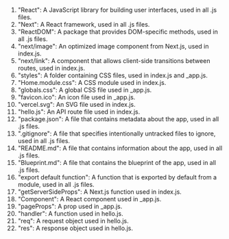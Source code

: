 1. "React": A JavaScript library for building user interfaces, used in all .js files.
2. "Next": A React framework, used in all .js files.
3. "ReactDOM": A package that provides DOM-specific methods, used in all .js files.
4. "next/image": An optimized image component from Next.js, used in index.js.
5. "next/link": A component that allows client-side transitions between routes, used in index.js.
6. "styles": A folder containing CSS files, used in index.js and _app.js.
7. "Home.module.css": A CSS module used in index.js.
8. "globals.css": A global CSS file used in _app.js.
9. "favicon.ico": An icon file used in _app.js.
10. "vercel.svg": An SVG file used in index.js.
11. "hello.js": An API route file used in index.js.
12. "package.json": A file that contains metadata about the app, used in all .js files.
13. ".gitignore": A file that specifies intentionally untracked files to ignore, used in all .js files.
14. "README.md": A file that contains information about the app, used in all .js files.
15. "Blueprint.md": A file that contains the blueprint of the app, used in all .js files.
16. "export default function": A function that is exported by default from a module, used in all .js files.
17. "getServerSideProps": A Next.js function used in index.js.
18. "Component": A React component used in _app.js.
19. "pageProps": A prop used in _app.js.
20. "handler": A function used in hello.js.
21. "req": A request object used in hello.js.
22. "res": A response object used in hello.js.